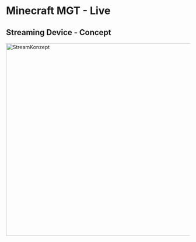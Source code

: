 # Minecraft MGT - Live

## Streaming Device - Concept
<img width="527" alt="StreamKonzept" src="https://user-images.githubusercontent.com/69595339/170695896-9d6245f2-74d7-495c-85f1-56c364bfa2da.png">

